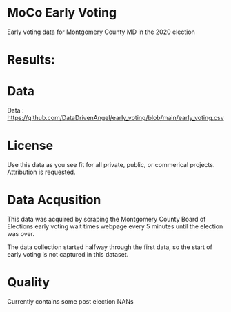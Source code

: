 # MoCo Early Voting
Early voting data for Montgomery County MD in the 2020 election

# Results:

[](https://github.com/DataDrivenAngel/early_voting/blob/main/early%20voting%20md.PNG)

# Data

Data : https://github.com/DataDrivenAngel/early_voting/blob/main/early_voting.csv


# License

Use this data as you see fit for all private, public, or commerical projects. Attribution is requested. 

# Data Acqusition

This data was acquired by scraping the Montgomery County Board of Elections early voting wait times webpage every 5 minutes until the election was over. 

The data collection started halfway through the first data, so the start of early voting is not captured in this dataset.

# Quality

Currently contains some post election NANs
